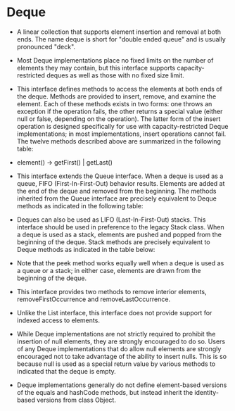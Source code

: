 # Deque

- A linear collection that supports element insertion and removal at both ends. The name deque is short for "double ended queue" and is usually pronounced "deck". 

- Most Deque implementations place no fixed limits on the number of elements they may contain, but this interface supports capacity-restricted deques as well as those with no fixed size limit.

- This interface defines methods to access the elements at both ends of the deque. Methods are provided to insert, remove, and examine the element. Each of these methods exists in two forms: one throws an exception if the operation fails, the other returns a special value (either null or false, depending on the operation). The latter form of the insert operation is designed specifically for use with capacity-restricted Deque implementations; in most implementations, insert operations cannot fail. The twelve methods described above are summarized in the following table: 

- element() -> getFirst() | getLast()

- This interface extends the Queue interface. When a deque is used as a queue, FIFO (First-In-First-Out) behavior results. Elements are added at the end of the deque and removed from the beginning. The methods inherited from the Queue interface are precisely equivalent to Deque methods as indicated in the following table:
  
- Deques can also be used as LIFO (Last-In-First-Out) stacks. This interface should be used in preference to the legacy Stack class. When a deque is used as a stack, elements are pushed and popped from the beginning of the deque. Stack methods are precisely equivalent to Deque methods as indicated in the table below:
  
- Note that the peek method works equally well when a deque is used as a queue or a stack; in either case, elements are drawn from the beginning of the deque.
  
- This interface provides two methods to remove interior elements, removeFirstOccurrence and removeLastOccurrence.
  
- Unlike the List interface, this interface does not provide support for indexed access to elements.
  
- While Deque implementations are not strictly required to prohibit the insertion of null elements, they are strongly encouraged to do so. Users of any Deque implementations that do allow null elements are strongly encouraged not to take advantage of the ability to insert nulls. This is so because null is used as a special return value by various methods to indicated that the deque is empty.

- Deque implementations generally do not define element-based versions of the equals and hashCode methods, but instead inherit the identity-based versions from class Object.
  
